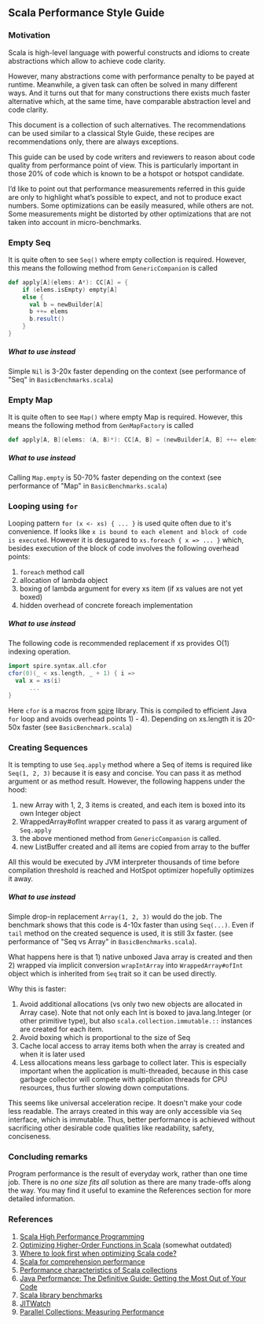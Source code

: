 ## Scala Performance Style Guide 

### Motivation

Scala is high-level language with powerful constructs and idioms to
create abstractions which allow to achieve code clarity.

However, many abstractions come with performance penalty to be payed at runtime.
Meanwhile, a given task can often be solved in many different ways. 
And it turns out that for many constructions there exists much faster alternative
which, at the same time, have comparable abstraction level and code clarity.

This document is a collection of such alternatives. The recommendations can be used
similar to a classical Style Guide, these recipes are recommendations only, there are
always exceptions.

This guide can be used by code writers and reviewers to reason about code quality from
performance point of view.
This is particularly important in those 20% of code which is known to be a hotspot or
hotspot candidate.

I’d like to point out that performance measurements referred in this guide are only to 
highlight what’s possible to expect, and not to produce exact numbers. 
Some optimizations can be easily measured, while others are not. Some measurements 
might be distorted by other optimizations that are not taken into account in 
micro-benchmarks. 

### Empty Seq

It is quite often to see `Seq()` where empty collection is required.
However, this means the following method from `GenericCompanion` is called

```scala
def apply[A](elems: A*): CC[A] = {
    if (elems.isEmpty) empty[A]
    else {
      val b = newBuilder[A]
      b ++= elems
      b.result()
    }
}
```

##### What to use instead

Simple `Nil` is 3-20x faster depending on the context 
(see  performance of "Seq" in `BasicBenchmarks.scala`)

### Empty Map

It is quite often to see `Map()` where empty Map is required.
However, this means the following method from `GenMapFactory` is called

```scala
def apply[A, B](elems: (A, B)*): CC[A, B] = (newBuilder[A, B] ++= elems).result()
```
##### What to use instead

Calling `Map.empty` is 50-70% faster depending on the context 
(see  performance of "Map" in `BasicBenchmarks.scala`)


### Looping using `for`

Looping pattern `for (x <- xs) { ... }` is used quite often due to it's convenience.
If looks like `x is bound to each element and block of code is executed`.
However it is desugared to `xs.foreach { x => ... }` which, besides
execution of the block of code involves the following overhead points:
1) `foreach` method call
2) allocation of lambda object
3) boxing of lambda argument for every xs item (if xs values are not yet boxed)
4) hidden overhead of concrete foreach implementation

##### What to use instead

The following code is recommended replacement if xs provides O(1) indexing operation.

```scala
import spire.syntax.all.cfor
cfor(0)(_ < xs.length, _ + 1) { i => 
  val x = xs(i)
      ...
}
```

Here `cfor` is a macros from [spire](https://github.com/non/spire) library.
This is compiled to efficient Java `for` loop and avoids overhead points 1) - 4).
Depending on xs.length it is 20-50x faster (see `BasicBenchmark.scala`)

### Creating Sequences

It is tempting to use `Seq.apply` method where a Seq of items is required like 
`Seq(1, 2, 3)` because it is easy and concise. You can pass it as method argument 
or as method result.
However, the following happens under the hood:
1) new Array with 1, 2, 3 items is created, and each item is boxed into its own Integer object
2) WrappedArray#ofInt wrapper created to pass it as vararg argument of `Seq.apply`
3) the above mentioned method from `GenericCompanion` is called.
4) new ListBuffer created and all items are copied from array to the buffer

All this would be executed by JVM interpreter thousands of time before compilation
threshold is reached and HotSpot optimizer hopefully optimizes it away.

##### What to use instead

Simple drop-in replacement `Array(1, 2, 3)` would do the job.
The benchmark shows that this code is 4-10x faster than using `Seq(...)`.
Even if `tail` method on the created sequence is used, it is still 3x faster.
(see  performance of "Seq vs Array" in `BasicBenchmarks.scala`).

What happens here is that 1) native unboxed Java array is created and then
2) wrapped via implicit conversion `wrapIntArray` into `WrappedArray#ofInt` 
object which is inherited from `Seq` trait so it can be used directly. 

Why this is faster:
1) Avoid additional allocations (vs only two new objects are allocated in Array case). 
Note that not only each Int is boxed to java.lang.Integer (or other primitive type), 
but also `scala.collection.immutable.::` instances are created for each item.
2) Avoid boxing which is proportional to the size of Seq
3) Cache local access to array items both when the array is created and 
when it is later used
4) Less allocations means less garbage to collect later. This is especially 
important when the application is multi-threaded, because in this case garbage 
collector will compete with application threads for CPU resources, thus further
slowing down computations.

This seems like universal acceleration recipe. It doesn't make your code less readable.
The arrays created in this way are only accessible via `Seq` interface, 
which is immutable. Thus, better performance is achieved without sacrificing other
desirable code qualities like readability, safety, conciseness.

### Concluding remarks

Program performance is the result of everyday work, rather than one time job.
There is no *one size fits all* solution as there are many trade-offs along the way.
You may find it useful to examine the References section for more detailed information.

### References
1. [Scala High Performance Programming](https://www.amazon.com/Scala-Performance-Programming-Vincent-Theron/dp/178646604X)
2. [Optimizing Higher-Order Functions in Scala](https://infoscience.epfl.ch/record/128135/files/paper.pdf) (somewhat outdated)
3. [Where to look first when optimizing Scala code?](https://stackoverflow.com/questions/15112604/where-to-look-first-when-optimizing-scala-code)
4. [Scala for comprehension performance](https://stackoverflow.com/questions/15137360/scala-for-comprehension-performance)
5. [Performance characteristics of Scala collections](https://docs.scala-lang.org/overviews/collections/performance-characteristics.html)
6. [Java Performance: The Definitive Guide: Getting the Most Out of Your Code](https://www.amazon.com/Java-Performance-Definitive-Guide-Getting/dp/1449358454)
7. [Scala library benchmarks](https://github.com/scala/scala/tree/2.13.x/test/benchmarks)
8. [JITWatch](https://github.com/AdoptOpenJDK/jitwatch)
9. [Parallel Collections: Measuring Performance](https://docs.scala-lang.org/overviews/parallel-collections/performance.html)
